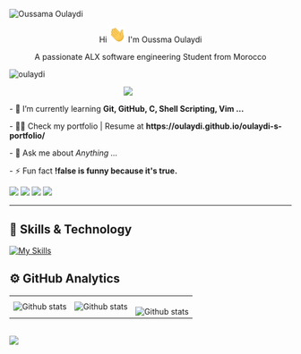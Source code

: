 ![Oussama Oulaydi](https://github.com/oulaydi/oulaydi/assets/130802700/900af5d1-600c-4bd4-893c-33930ee27fc9)

<p align="center">Hi <img src="https://github.com/aysuarex/aysuarex/blob/main/wave.gif" width="30px"> I'm Oussma Oulaydi</p>
<p align="center">A passionate ALX software engineering Student from Morocco</p>

<p align="left"> <img src="https://komarev.com/ghpvc/?username=oulaydi&label=Profile%20views&color=0e75b6&style=flat" alt="oulaydi" /> </p>

<img align="right" width="300" src="https://raw.githubusercontent.com/Its-Sn1p3r/Its-Sn1p3r/master/giphy.gif"/>

<br>

<p align="left"> 
  - 🌱 I’m currently learning <b>Git, GitHub, C, Shell Scripting, Vim ...</b>
</p>

<p align="left">
    - 👨‍💻 Check my portfolio | Resume at <b>https://oulaydi.github.io/oulaydi-s-portfolio/</b>
</p>

<p align="left">
    - 💬 Ask me about <i>Anything ...</i>
</p>

<p align="left">
  - ⚡ Fun fact <b>!false is funny because it's true.</b>
</p>

<p align="left">
  <a href="mailto:oussama.oulaydi@gmail.com" target="_blank" alt="Gmail">
  <img src="https://img.shields.io/badge/-Gmail-FF0000?style=flat-square&labelColor=FF0000&logo=gmail&logoColor=white&link=LINK-DO-SEU-GMAIL" /></a>

  <a href="https://www.linkedin.com/in/oussamaoulaydi" target="_blank" alt="LinkedIn">
  <img src="https://img.shields.io/badge/-Linkedin-0e76a8?style=flat-square&logo=Linkedin&logoColor=white&link=LINK-DO-SEU-LINKEDIN" /></a>

  <a href="https://twitter.com/oulaybat_o" target="_blank" alt="Twitter">
  <img src="https://img.shields.io/badge/-Twitter-3b5998?style=flat-square&labelColor=3b5998&logo=twitter&logoColor=white&link=LINK-DO-SEU-TWITTER"/></a>

  <a href="https://wa.me/+212661857191" target="_blank" alt="WhatsApp">
  <img src="https://img.shields.io/badge/-WhatsApp-25d366?style=flat-square&labelColor=25d366&logo=whatsapp&logoColor=white&link=API-DO-SEU-WHATSAPP"/></a>
</p>

<hr>

## 🚀 Skills & Technology

[![My Skills](https://skillicons.dev/icons?i=c,python,linux,bash,git,github,php,html,css,bootstrap,mysql,vim,emacs,vscode)](https://skillicons.dev)

## ⚙️ GitHub Analytics

<table>
  <tr>
    <td>
       <img align="left" src="https://github-readme-stats.vercel.app/api/top-langs?username=oulaydi&theme=dark&hide_border=false&include_all_commits=true&count_private=true" alt="Github stats" />
      </td>
    <td>
<img align="left" src="https://github-readme-stats.vercel.app/api?username=oulaydi&theme=dark&hide_border=false&include_all_commits=true&count_private=true" alt="Github stats" />
  </td>
    <td>
<br/>
<img align="left" src="https://github-readme-streak-stats.herokuapp.com/?user=oulaydi&theme=dark&hide_border=false" alt="Github stats" />
 </td>
  </tr>
</table><br/>

<img src="https://media.giphy.com/media/WUlplcMpOCEmTGBtBW/giphy.gif" width="30">
